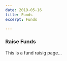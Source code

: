 ```yaml
---
date: 2019-05-16
title: Funds
excerpt: Funds

---
```

### Raise Funds

This is a fund raisig page...

